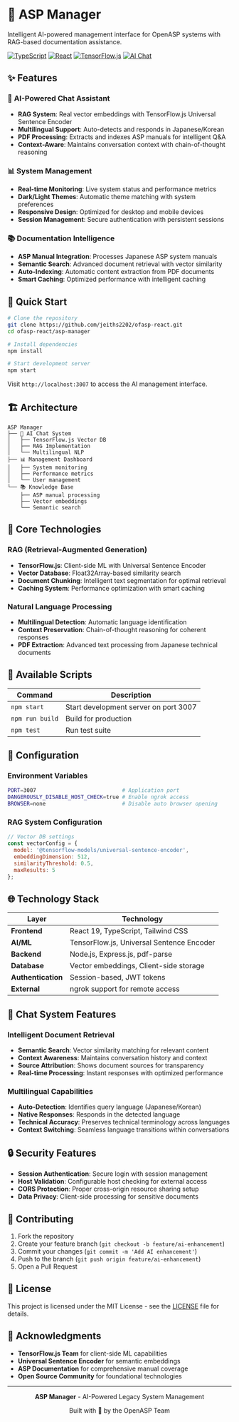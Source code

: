 # 🤖 ASP Manager

Intelligent AI-powered management interface for OpenASP systems with RAG-based documentation assistance.

[![TypeScript](https://img.shields.io/badge/TypeScript-007ACC?style=flat&logo=typescript&logoColor=white)](https://www.typescriptlang.org/)
[![React](https://img.shields.io/badge/React-20232A?style=flat&logo=react&logoColor=61DAFB)](https://reactjs.org/)
[![TensorFlow.js](https://img.shields.io/badge/TensorFlow.js-FF6F00?style=flat&logo=tensorflow&logoColor=white)](https://www.tensorflow.org/js)
[![AI Chat](https://img.shields.io/badge/AI_Chat-00D4AA?style=flat&logo=openai&logoColor=white)](#)

## ✨ Features

### 🧠 **AI-Powered Chat Assistant**
- **RAG System**: Real vector embeddings with TensorFlow.js Universal Sentence Encoder
- **Multilingual Support**: Auto-detects and responds in Japanese/Korean
- **PDF Processing**: Extracts and indexes ASP manuals for intelligent Q&A
- **Context-Aware**: Maintains conversation context with chain-of-thought reasoning

### 📊 **System Management**
- **Real-time Monitoring**: Live system status and performance metrics
- **Dark/Light Themes**: Automatic theme matching with system preferences
- **Responsive Design**: Optimized for desktop and mobile devices
- **Session Management**: Secure authentication with persistent sessions

### 📚 **Documentation Intelligence**
- **ASP Manual Integration**: Processes Japanese ASP system manuals
- **Semantic Search**: Advanced document retrieval with vector similarity
- **Auto-Indexing**: Automatic content extraction from PDF documents
- **Smart Caching**: Optimized performance with intelligent caching

## 🚀 Quick Start

```bash
# Clone the repository
git clone https://github.com/jeiths2202/ofasp-react.git
cd ofasp-react/asp-manager

# Install dependencies
npm install

# Start development server
npm start
```

Visit `http://localhost:3007` to access the AI management interface.

## 🏗️ Architecture

```
ASP Manager
├── 🤖 AI Chat System
│   ├── TensorFlow.js Vector DB
│   ├── RAG Implementation
│   └── Multilingual NLP
├── 📊 Management Dashboard
│   ├── System monitoring
│   ├── Performance metrics
│   └── User management
└── 📚 Knowledge Base
    ├── ASP manual processing
    ├── Vector embeddings
    └── Semantic search
```

## 🎯 Core Technologies

### RAG (Retrieval-Augmented Generation)
- **TensorFlow.js**: Client-side ML with Universal Sentence Encoder
- **Vector Database**: Float32Array-based similarity search
- **Document Chunking**: Intelligent text segmentation for optimal retrieval
- **Caching System**: Performance optimization with smart caching

### Natural Language Processing
- **Multilingual Detection**: Automatic language identification
- **Context Preservation**: Chain-of-thought reasoning for coherent responses
- **PDF Extraction**: Advanced text processing from Japanese technical documents

## 📖 Available Scripts

| Command | Description |
|---------|-------------|
| `npm start` | Start development server on port 3007 |
| `npm run build` | Build for production |
| `npm test` | Run test suite |

## 🔧 Configuration

### Environment Variables
```bash
PORT=3007                           # Application port
DANGEROUSLY_DISABLE_HOST_CHECK=true # Enable ngrok access
BROWSER=none                        # Disable auto browser opening
```

### RAG System Configuration
```javascript
// Vector DB settings
const vectorConfig = {
  model: '@tensorflow-models/universal-sentence-encoder',
  embeddingDimension: 512,
  similarityThreshold: 0.5,
  maxResults: 5
};
```

## 🌐 Technology Stack

| Layer | Technology |
|-------|------------|
| **Frontend** | React 19, TypeScript, Tailwind CSS |
| **AI/ML** | TensorFlow.js, Universal Sentence Encoder |
| **Backend** | Node.js, Express.js, pdf-parse |
| **Database** | Vector embeddings, Client-side storage |
| **Authentication** | Session-based, JWT tokens |
| **External** | ngrok support for remote access |

## 💬 Chat System Features

### Intelligent Document Retrieval
- **Semantic Search**: Vector similarity matching for relevant content
- **Context Awareness**: Maintains conversation history and context
- **Source Attribution**: Shows document sources for transparency
- **Real-time Processing**: Instant responses with optimized performance

### Multilingual Capabilities
- **Auto-Detection**: Identifies query language (Japanese/Korean)
- **Native Responses**: Responds in the detected language
- **Technical Accuracy**: Preserves technical terminology across languages
- **Context Switching**: Seamless language transitions within conversations

## 🔒 Security Features

- **Session Authentication**: Secure login with session management
- **Host Validation**: Configurable host checking for external access
- **CORS Protection**: Proper cross-origin resource sharing setup
- **Data Privacy**: Client-side processing for sensitive documents

## 🤝 Contributing

1. Fork the repository
2. Create your feature branch (`git checkout -b feature/ai-enhancement`)
3. Commit your changes (`git commit -m 'Add AI enhancement'`)
4. Push to the branch (`git push origin feature/ai-enhancement`)
5. Open a Pull Request

## 📄 License

This project is licensed under the MIT License - see the [LICENSE](LICENSE) file for details.

## 🙏 Acknowledgments

- **TensorFlow.js Team** for client-side ML capabilities
- **Universal Sentence Encoder** for semantic embeddings
- **ASP Documentation** for comprehensive manual coverage
- **Open Source Community** for foundational technologies

---

<div align="center">

**ASP Manager** - AI-Powered Legacy System Management

Built with 🧠 by the OpenASP Team

</div>